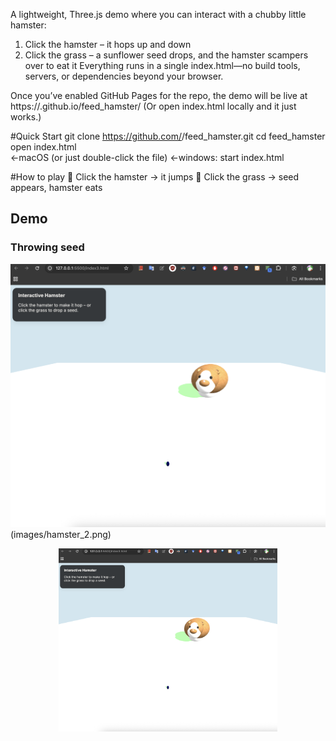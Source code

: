 A lightweight, Three.js demo where you can interact with a chubby little hamster:
1. Click the hamster – it hops up and down
2. Click the grass – a sunflower seed drops, and the hamster scampers over to eat it
Everything runs in a single index.html—no build tools, servers, or dependencies beyond your browser.

Once you’ve enabled GitHub Pages for the repo, the demo will be live at
https://<your-user>.github.io/feed_hamster/
(Or open index.html locally and it just works.)


#Quick Start
git clone https://github.com/<your-user>/feed_hamster.git
cd feed_hamster
open index.html        
←macOS (or just double-click the file)
←windows: start index.html

#How to play
🐹 Click the hamster → it jumps
🌻 Click the grass → seed appears, hamster eats

## Demo
### Throwing seed
![Hamster eating seed](images/hamster_1.png)(images/hamster_2.png)

<p align="center">
  <img src="images/hamster_1.png" width="350"/>
</p>

